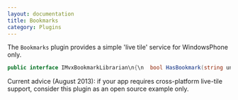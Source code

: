 ```yaml
---
layout: documentation
title: Bookmarks
category: Plugins
---
```

The `Bookmarks` plugin provides a simple 'live tile' service for WindowsPhone only.
```c# 
public interface IMvxBookmarkLibrarian\n{\n  bool HasBookmark(string uniqueName);\n\n  bool AddBookmark(Type viewModelType, string uniqueName, MvxBookmarkMetadata metadata,\n                   IDictionary<string, string> navigationArgs);\n\n  bool UpdateBookmark(string uniqueName, MvxBookmarkMetadata metadata);\n}",
```
Current advice (August 2013): if your app requires cross-platform live-tile support, consider this plugin as an open source example only.
